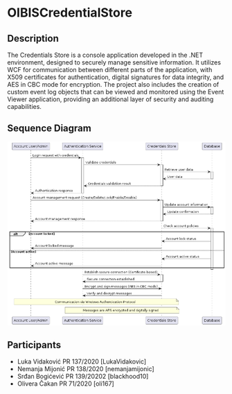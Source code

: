 # OIBISCredentialStore

## Description

The Credentials Store is a console application developed in the .NET environment, designed to securely manage sensitive information. It utilizes WCF for communication between different parts of the application, with X509 certificates for authentication, digital signatures for data integrity, and AES in CBC mode for encryption. The project also includes the creation of custom event log objects that can be viewed and monitored using the Event Viewer application, providing an additional layer of security and auditing capabilities.

## Sequence Diagram

![alt text](<OIBIS sequence diagram.png>)

## Participants

- Luka Vidaković PR 137/2020 [LukaVidakovic]
- Nemanja Mijonić PR 138/2020 [nemanjamijonic]
- Srđan Bogićević PR 139/20202 [blackhood10]
- Olivera Čakan PR 71/2020 [oli167]
